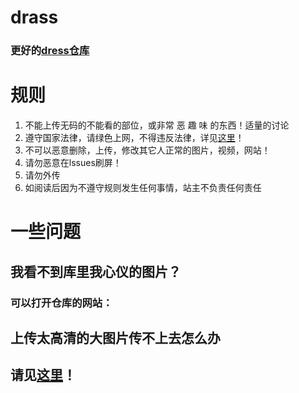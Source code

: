 # drass
### 更好的[dress仓库](https://github.com/akkarinnw/Dress)
# 规则
1. 不能上传无码的不能看的部位，或非常 恶 趣 味 的东西！适量的讨论
2. 遵守国家法律，请绿色上网，不得违反法律，详见[这里](https://www.gov.cn/zhengce/zhengceku/2020-11/25/content_5564110.htm)！
3. 不可以恶意删除，上传，修改其它人正常的图片，视频，网站！
4. 请勿恶意在lssues刷屏！
5. 请勿外传
6. 如阅读后因为不遵守规则发生任何事情，站主不负责任何责任
# 一些问题
## 我看不到库里我心仪的图片？
### 可以打开仓库的网站：
## 上传太高清的大图片传不上去怎么办
## 请见[这里](https://b23.tv/vS5tMr2)！

